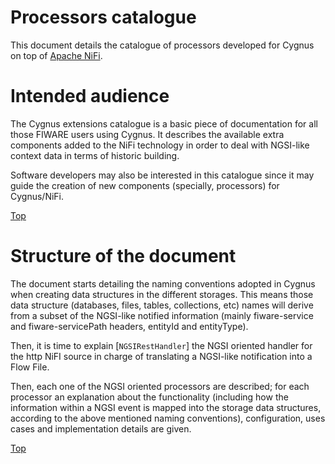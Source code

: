 # <a name="top"></a>Processors catalogue
This document details the catalogue of processors developed for Cygnus on top of [Apache NiFi](https://nifi.apache.org/).

# Intended audience
The Cygnus extensions catalogue is a basic piece of documentation for all those FIWARE users using Cygnus. It describes the available extra components added to the NiFi technology in order to deal with NGSI-like context data in terms of historic building.

Software developers may also be interested in this catalogue since it may guide the creation of new components (specially, processors) for Cygnus/NiFi.

[Top](#top)

# Structure of the document
The document starts detailing the naming conventions adopted in Cygnus when creating data structures in the different storages. This means those data structure (databases, files, tables, collections, etc) names will derive from a subset of the NGSI-like notified information (mainly fiware-service and fiware-servicePath headers, entityId and entityType).

Then, it is time to explain [`NGSIRestHandler`] the NGSI oriented handler for the http NiFI source in charge of translating a NGSI-like notification into a Flow File.

Then, each one of the NGSI oriented processors are described; for each processor an explanation about the functionality (including how the information within a NGSI event is mapped into the storage data structures, according to the above mentioned naming conventions), configuration, uses cases and implementation details are given.

[Top](#top)
